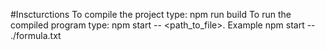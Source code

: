 #Inscturctions
To compile the project type: npm run build
To run the compiled program type: npm start -- <path_to_file>. Example npm start -- ./formula.txt